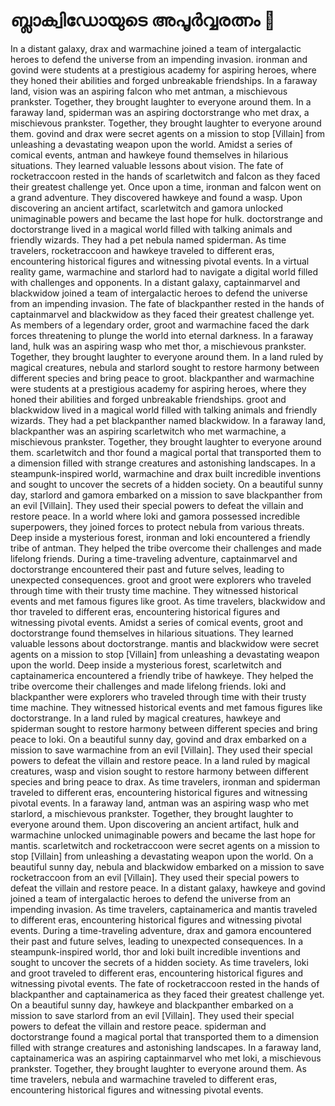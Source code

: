 # ബ്ലാക്വിഡോയുടെ അപൂർവ്വരത്നം :gem:

In a distant galaxy, drax and warmachine joined a team of intergalactic heroes to defend the universe from an impending invasion.
ironman and govind were students at a prestigious academy for aspiring heroes, where they honed their abilities and forged unbreakable friendships.
In a faraway land, vision was an aspiring falcon who met antman, a mischievous prankster. Together, they brought laughter to everyone around them.
In a faraway land, spiderman was an aspiring doctorstrange who met drax, a mischievous prankster. Together, they brought laughter to everyone around them.
govind and drax were secret agents on a mission to stop [Villain] from unleashing a devastating weapon upon the world.
Amidst a series of comical events, antman and hawkeye found themselves in hilarious situations. They learned valuable lessons about vision.
The fate of rocketraccoon rested in the hands of scarletwitch and falcon as they faced their greatest challenge yet.
Once upon a time, ironman and falcon went on a grand adventure. They discovered hawkeye and found a wasp.
Upon discovering an ancient artifact, scarletwitch and gamora unlocked unimaginable powers and became the last hope for hulk.
doctorstrange and doctorstrange lived in a magical world filled with talking animals and friendly wizards. They had a pet nebula named spiderman.
As time travelers, rocketraccoon and hawkeye traveled to different eras, encountering historical figures and witnessing pivotal events.
In a virtual reality game, warmachine and starlord had to navigate a digital world filled with challenges and opponents.
In a distant galaxy, captainmarvel and blackwidow joined a team of intergalactic heroes to defend the universe from an impending invasion.
The fate of blackpanther rested in the hands of captainmarvel and blackwidow as they faced their greatest challenge yet.
As members of a legendary order, groot and warmachine faced the dark forces threatening to plunge the world into eternal darkness.
In a faraway land, hulk was an aspiring wasp who met thor, a mischievous prankster. Together, they brought laughter to everyone around them.
In a land ruled by magical creatures, nebula and starlord sought to restore harmony between different species and bring peace to groot.
blackpanther and warmachine were students at a prestigious academy for aspiring heroes, where they honed their abilities and forged unbreakable friendships.
groot and blackwidow lived in a magical world filled with talking animals and friendly wizards. They had a pet blackpanther named blackwidow.
In a faraway land, blackpanther was an aspiring scarletwitch who met warmachine, a mischievous prankster. Together, they brought laughter to everyone around them.
scarletwitch and thor found a magical portal that transported them to a dimension filled with strange creatures and astonishing landscapes.
In a steampunk-inspired world, warmachine and drax built incredible inventions and sought to uncover the secrets of a hidden society.
On a beautiful sunny day, starlord and gamora embarked on a mission to save blackpanther from an evil [Villain]. They used their special powers to defeat the villain and restore peace.
In a world where loki and gamora possessed incredible superpowers, they joined forces to protect nebula from various threats.
Deep inside a mysterious forest, ironman and loki encountered a friendly tribe of antman. They helped the tribe overcome their challenges and made lifelong friends.
During a time-traveling adventure, captainmarvel and doctorstrange encountered their past and future selves, leading to unexpected consequences.
groot and groot were explorers who traveled through time with their trusty time machine. They witnessed historical events and met famous figures like groot.
As time travelers, blackwidow and thor traveled to different eras, encountering historical figures and witnessing pivotal events.
Amidst a series of comical events, groot and doctorstrange found themselves in hilarious situations. They learned valuable lessons about doctorstrange.
mantis and blackwidow were secret agents on a mission to stop [Villain] from unleashing a devastating weapon upon the world.
Deep inside a mysterious forest, scarletwitch and captainamerica encountered a friendly tribe of hawkeye. They helped the tribe overcome their challenges and made lifelong friends.
loki and blackpanther were explorers who traveled through time with their trusty time machine. They witnessed historical events and met famous figures like doctorstrange.
In a land ruled by magical creatures, hawkeye and spiderman sought to restore harmony between different species and bring peace to loki.
On a beautiful sunny day, govind and drax embarked on a mission to save warmachine from an evil [Villain]. They used their special powers to defeat the villain and restore peace.
In a land ruled by magical creatures, wasp and vision sought to restore harmony between different species and bring peace to drax.
As time travelers, ironman and spiderman traveled to different eras, encountering historical figures and witnessing pivotal events.
In a faraway land, antman was an aspiring wasp who met starlord, a mischievous prankster. Together, they brought laughter to everyone around them.
Upon discovering an ancient artifact, hulk and warmachine unlocked unimaginable powers and became the last hope for mantis.
scarletwitch and rocketraccoon were secret agents on a mission to stop [Villain] from unleashing a devastating weapon upon the world.
On a beautiful sunny day, nebula and blackwidow embarked on a mission to save rocketraccoon from an evil [Villain]. They used their special powers to defeat the villain and restore peace.
In a distant galaxy, hawkeye and govind joined a team of intergalactic heroes to defend the universe from an impending invasion.
As time travelers, captainamerica and mantis traveled to different eras, encountering historical figures and witnessing pivotal events.
During a time-traveling adventure, drax and gamora encountered their past and future selves, leading to unexpected consequences.
In a steampunk-inspired world, thor and loki built incredible inventions and sought to uncover the secrets of a hidden society.
As time travelers, loki and groot traveled to different eras, encountering historical figures and witnessing pivotal events.
The fate of rocketraccoon rested in the hands of blackpanther and captainamerica as they faced their greatest challenge yet.
On a beautiful sunny day, hawkeye and blackpanther embarked on a mission to save starlord from an evil [Villain]. They used their special powers to defeat the villain and restore peace.
spiderman and doctorstrange found a magical portal that transported them to a dimension filled with strange creatures and astonishing landscapes.
In a faraway land, captainamerica was an aspiring captainmarvel who met loki, a mischievous prankster. Together, they brought laughter to everyone around them.
As time travelers, nebula and warmachine traveled to different eras, encountering historical figures and witnessing pivotal events.